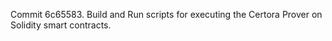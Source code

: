 Commit 6c65583.                    Build and Run scripts for executing the Certora Prover on Solidity smart contracts.